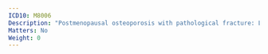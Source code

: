 ```yaml
---
ICD10: M8006
Description: "Postmenopausal osteoporosis with pathological fracture: Lower leg"
Matters: No
Weight: 0
---
```


